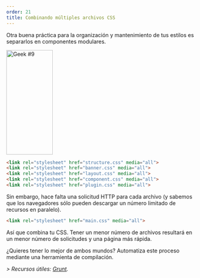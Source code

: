 ```yaml
---
order: 21
title: Combinando múltiples archivos CSS
---
```


Otra buena práctica para la organización y mantenimiento de tus estilos es separarlos en componentes modulares.

<div class="img-right">
  <img id="geek-9" class="icos-geek" src="http://browserdiet.com/img/9.png" alt="Geek #9" width="122" height="275" />
</div>

```html
<link rel="stylesheet" href="structure.css" media="all">
<link rel="stylesheet" href="banner.css" media="all">
<link rel="stylesheet" href="layout.css" media="all">
<link rel="stylesheet" href="component.css" media="all">
<link rel="stylesheet" href="plugin.css" media="all">
```

Sin embargo, hace falta una solicitud HTTP para cada archivo (y sabemos que los navegadores sólo pueden descargar un número limitado de recursos en paralelo).

```html
<link rel="stylesheet" href="main.css" media="all">
```

Así que combina tu CSS. Tener un menor número de archivos resultará en un menor número de solicitudes y una página más rápida.

¿Quieres tener lo mejor de ambos mundos? Automatiza este proceso mediante una herramienta de compilación.

*> Recursos útiles: [Grunt](http://gruntjs.com/).*
